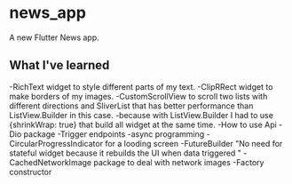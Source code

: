# news_app

A new Flutter News app.

## What I've learned

-RichText widget to style different parts of my text.
-ClipRRect widget to make borders of my images.
-CustomScrollView to scroll two lists with different directions and SliverList that has better performance than ListView.Builder in this case.
    -because with ListView.Builder I had to use {shrinkWrap: true} that build all widget at the same time.
-How to use Api
-Dio package
-Trigger endpoints
-async programming
-CircularProgressIndicator for a looding screen
-FutureBuilder "No need for stateful widget because it rebuilds the UI when data triggered "
-CachedNetworkImage package to deal with network images
-Factory constructor
